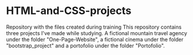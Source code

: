# HTML-and-CSS-projects
Repository with the files created during training
This repository contains three projects I've made while studying. A fictional mountain travel agency under the folder "One-Page-Website", 
a fictional cinema under the folder "bootstrap_project" and a portofolio under the folder "Portofolio".
